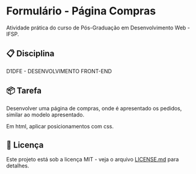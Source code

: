 # Formulário - Página Compras

Atividade prática do curso de Pós-Graduação em Desenvolvimento Web - IFSP.

## 📋 Disciplina

D1DFE - DESENVOLVIMENTO FRONT-END

## 📦 Tarefa

Desenvolver uma página de compras, onde é apresentado os pedidos, similar ao modelo apresentado.

Em html, aplicar posicionamentos com css.

## 📄 Licença

Este projeto está sob a licença MIT - veja o arquivo [LICENSE.md](https://github.com/LuizFAraujo/pos_dev_web--frontend--pagina-compras1/blob/main/LICENSE) para detalhes.
